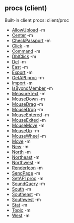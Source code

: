 ## procs (client)


Built-in client procs:
client/proc
*   [AllowUpload](/ref/client/proc/AllowUpload.md) -m
*   [Center](/ref/client/proc/Center.md) -m
*   [CheckPassport](/ref/client/proc/CheckPassport.md) -m
*   [Click](/ref/client/proc/Click.md) -m
*   [Command](/ref/client/proc/Command.md) -m
*   [DblClick](/ref/client/proc/DblClick.md) -m
*   [Del](/ref/client/proc/Del.md) -m
*   [East](/ref/client/proc/East.md) -m
*   [Export](/ref/client/proc/Export.md) -m
*   [GetAPI proc](/ref/client/proc/GetAPI.md) -m
*   [Import](/ref/client/proc/Import.md) -m
*   [IsByondMember](/ref/client/proc/IsByondMember.md) -m
*   [MeasureText](/ref/client/proc/MeasureText.md) -m
*   [MouseDown](/ref/client/proc/MouseDown.md) -m
*   [MouseDrag](/ref/client/proc/MouseDrag.md) -m
*   [MouseDrop](/ref/client/proc/MouseDrop.md) -m
*   [MouseEntered](/ref/client/proc/MouseEntered.md) -m
*   [MouseExited](/ref/client/proc/MouseExited.md) -m
*   [MouseMove](/ref/client/proc/MouseMove.md) -m
*   [MouseUp](/ref/client/proc/MouseUp.md) -m
*   [MouseWheel](/ref/client/proc/MouseWheel.md) -m
*   [Move](/ref/client/proc/Move.md) -m
*   [New](/ref/client/proc/New.md) -m
*   [North](/ref/client/proc/North.md) -m
*   [Northeast](/ref/client/proc/Northeast.md) -m
*   [Northwest](/ref/client/proc/Northwest.md) -m
*   [RenderIcon](/ref/client/proc/RenderIcon.md) -m
*   [SendPage](/ref/client/proc/SendPage.md) -m
*   [SetAPI proc](/ref/client/proc/SetAPI.md) -m
*   [SoundQuery](/ref/client/proc/SoundQuery.md) -m
*   [South](/ref/client/proc/South.md) -m
*   [Southeast](/ref/client/proc/Southeast.md) -m
*   [Southwest](/ref/client/proc/Southwest.md) -m
*   [Stat](/ref/client/proc/Stat.md) -m
*   [Topic](/ref/client/proc/Topic.md) -m
*   [West](/ref/client/proc/West.md) -m